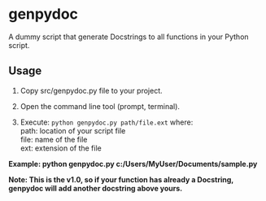 # genpydoc
A dummy script that generate Docstrings to all functions in your Python script.

## Usage
1. Copy src/genpydoc.py file to your project.

2. Open the command line tool (prompt, terminal).

3. Execute: 
```python genpydoc.py path/file.ext``` where: \
   path: location of your script file \
   file: name of the file \
   ext: extension of the file 

**Example: python genpydoc.py c:/Users/MyUser/Documents/sample.py**
   
**Note: This is the v1.0, so if your function has already a Docstring, genpydoc will add another docstring above yours.**

